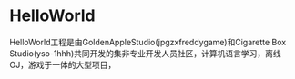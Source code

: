 # HelloWorld
HelloWorld工程是由GoldenAppleStudio(jpgzxfreddygame)和Cigarette Box Studio(yso-1hhh)共同开发的集非专业开发人员社区，计算机语言学习，离线OJ，游戏于一体的大型项目，
